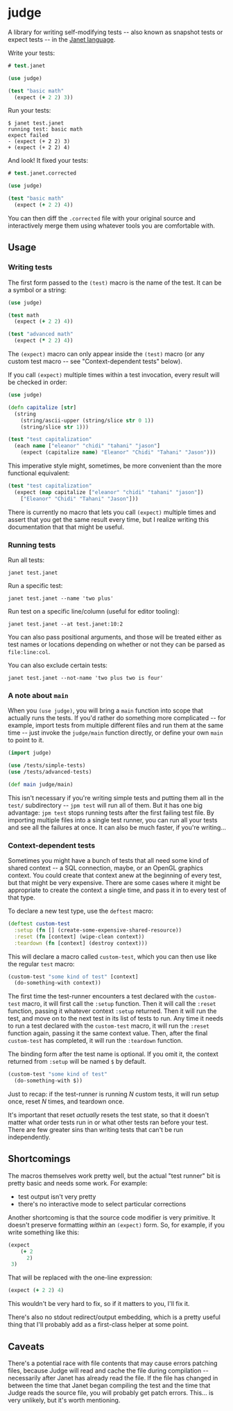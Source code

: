 # judge

A library for writing self-modifying tests -- also known as snapshot tests or expect tests -- in the [Janet language](https://github.com/janet-lang/janet).

Write your tests:

```clojure
# test.janet

(use judge)

(test "basic math"
  (expect (+ 2 2) 3))
```

Run your tests:

```
$ janet test.janet
running test: basic math
expect failed
- (expect (+ 2 2) 3)
+ (expect (+ 2 2) 4)
```

And look! It fixed your tests:

```clojure
# test.janet.corrected

(use judge)

(test "basic math"
  (expect (+ 2 2) 4))
```

You can then diff the `.corrected` file with your original source and interactively merge them using whatever tools you are comfortable with.

## Usage

### Writing tests

The first form passed to the `(test)` macro is the name of the test. It can be a symbol or a string:

```clojure
(use judge)

(test math
  (expect (+ 2 2) 4))

(test "advanced math"
  (expect (* 2 2) 4))
```

The `(expect)` macro can only appear inside the `(test)` macro (or any custom test macro -- see "Context-dependent tests" below).

If you call `(expect)` multiple times within a test invocation, every result will be checked in order:

```clojure
(use judge)

(defn capitalize [str]
  (string
    (string/ascii-upper (string/slice str 0 1)) 
    (string/slice str 1)))

(test "test capitalization"
  (each name ["eleanor" "chidi" "tahani" "jason"]
    (expect (capitalize name) "Eleanor" "Chidi" "Tahani" "Jason")))
```

This imperative style might, sometimes, be more convenient than the more functional equivalent:

```clojure
(test "test capitalization"
  (expect (map capitalize ["eleanor" "chidi" "tahani" "jason"])
    ["Eleanor" "Chidi" "Tahani" "Jason"]))
```

There is currently no macro that lets you call `(expect)` multiple times and assert that you get the same result every time, but I realize writing this documentation that that might be useful.

### Running tests

Run all tests:

    janet test.janet

Run a specific test:

    janet test.janet --name 'two plus'

Run test on a specific line/column (useful for editor tooling):

    janet test.janet --at test.janet:10:2

You can also pass positional arguments, and those will be treated either as test names or locations depending on whether or not they can be parsed as `file:line:col`.

You can also exclude certain tests:

    janet test.janet --not-name 'two plus two is four'

### A note about `main`

When you `(use judge)`, you will bring a `main` function into scope that actually runs the tests. If you'd rather do something more complicated -- for example, import tests from multiple different files and run them at the same time -- just invoke the `judge/main` function directly, or define your own `main` to point to it.

```clojure
(import judge)

(use /tests/simple-tests)
(use /tests/advanced-tests)

(def main judge/main)
```

This isn't necessary if you're writing simple tests and putting them all in the `test/` subdirectory -- `jpm test` will run all of them. But it has one big advantage: `jpm test` stops running tests after the first failing test file. By importing multiple files into a single test runner, you can run all your tests and see all the failures at once. It can also be much faster, if you're writing...

### Context-dependent tests

Sometimes you might have a bunch of tests that all need some kind of shared context -- a SQL connection, maybe, or an OpenGL graphics context. You could create that context anew at the beginning of every test, but that might be very expensive. There are some cases where it might be appropriate to create the context a single time, and pass it in to every test of that type.

To declare a new test type, use the `deftest` macro:

```clojure
(deftest custom-test
  :setup (fn [] (create-some-expensive-shared-resource))
  :reset (fn [context] (wipe-clean context))
  :teardown (fn [context] (destroy context)))
```

This will declare a macro called `custom-test`, which you can then use like the regular `test` macro:

```clojure
(custom-test "some kind of test" [context]
  (do-something-with context))
```

The first time the test-runner encounters a test declared with the `custom-test` macro, it will first call the `:setup` function. Then it will call the `:reset` function, passing it whatever context `:setup` returned. Then it will run the test, and move on to the next test in its list of tests to run. Any time it needs to run a test declared with the `custom-test` macro, it will run the `:reset` function again, passing it the same context value. Then, after the final `custom-test` has completed, it will run the `:teardown` function.

The binding form after the test name is optional. If you omit it, the context returned from `:setup` will be named `$` by default.

```clojure
(custom-test "some kind of test"
  (do-something-with $))
```

Just to recap: if the test-runner is running *N* custom tests, it will run setup once, reset *N* times, and teardown once.

It's important that reset *actually* resets the test state, so that it doesn't matter what order tests run in or what other tests ran before your test. There are few greater sins than writing tests that can't be run independently.

## Shortcomings

The macros themselves work pretty well, but the actual "test runner" bit is pretty basic and needs some work. For example:

- test output isn't very pretty
- there's no interactive mode to select particular corrections

Another shortcoming is that the source code modifier is very primitive. It doesn't preserve formatting *within* an `(expect)` form. So, for example, if you write something like this:

```clojure
(expect
    (+ 2
      2) 
 3)
```

That will be replaced with the one-line expression:

```clojure
(expect (+ 2 2) 4)
```

This wouldn't be very hard to fix, so if it matters to you, I'll fix it.

There's also no stdout redirect/output embedding, which is a pretty useful thing that I'll probably add as a first-class helper at some point.

## Caveats

There's a potential race with file contents that may cause errors patching files, because Judge will read and cache the file during compilation -- necessarily after Janet has already read the file. If the file has changed in between the time that Janet began compiling the test and the time that Judge reads the source file, you will probably get patch errors. This... is very unlikely, but it's worth mentioning.
